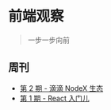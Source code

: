 # 前端观察
> 一步一步向前
  
## 周刊
- [第 2 期 - 滴滴 NodeX 生态](https://github.com/webafe/BAFE-Weekly/blob/master/src/2020-12-21.md)
- [第 1 期 - React 入门儿](https://github.com/webafe/BAFE-Weekly/blob/master/src/2020-12-14.md)